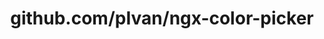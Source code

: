 ---
layout: post
title: github.com/pIvan/ngx-color-picker
categories: link
tags: [انگلیسی, گیت‌هاب, برنامه‌نویسی]
---